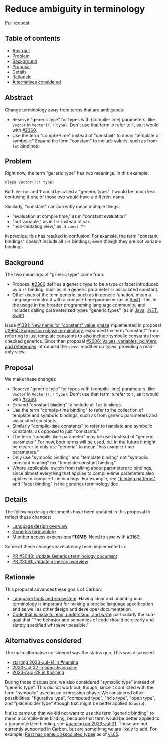 # Reduce ambiguity in terminology

<!--
Part of the Carbon Language project, under the Apache License v2.0 with LLVM
Exceptions. See /LICENSE for license information.
SPDX-License-Identifier: Apache-2.0 WITH LLVM-exception
-->

[Pull request](https://github.com/carbon-language/carbon-lang/pull/3162)

<!-- toc -->

## Table of contents

-   [Abstract](#abstract)
-   [Problem](#problem)
-   [Background](#background)
-   [Proposal](#proposal)
-   [Details](#details)
-   [Rationale](#rationale)
-   [Alternatives considered](#alternatives-considered)

<!-- tocstop -->

## Abstract

Change terminology away from terms that are ambiguous:

-   Reserve "generic type" for types with (compile-time) parameters, like
    `Vector` in `Vector(T:! type)`. Don't use that term to refer to `T`, as it
    would with
    [#2360](https://github.com/carbon-language/carbon-lang/blob/trunk/proposals/p2360.md#terminology).
-   Use the term "compile-time" instead of "constant" to mean "template or
    symbolic." Expand the term "constant" to include values, such as from `let`
    bindings.

## Problem

Right now, the term "generic type" has two meanings. In this example:

```
class Vector(T:! type);
```

Both `Vector` and `T` could be called a "generic type." It would be much less
confusing if one of those two would have a different name.

Similarly, "constant" can currently mean multiple things:

-   "evaluation at compile time," as in "constant evaluation"
-   "not variable," as in `let` instead of `var`
-   "non-mutating view," as in `const T*`

In practice, this has resulted in confusion. For example, the term "constant
bindings" doesn't include all `let` bindings, even though they are not variable
bindings.

## Background

The two meanings of "generic type" come from:

-   Proposal [#2360](/proposals/p2360.md#terminology) defines a generic type to
    be a type or facet introduced by a `:!` binding, such as in a generic
    parameter or associated constant.
-   Other uses of the term generic, such as in generic function, mean a language
    construct with a compile-time parameter (as in
    [Rust](https://doc.rust-lang.org/rust-by-example/generics.html)). This is
    the usage in the broader programming language community, and includes
    calling parameterized types "generic types" (as in
    [Java](https://docs.oracle.com/javase/tutorial/java/generics/types.html),
    [.NET](https://learn.microsoft.com/en-us/dotnet/standard/generics/#terminology),
    [Swift](https://docs.swift.org/swift-book/documentation/the-swift-programming-language/generics/#Generic-Types)).

Issue
[#1391: New name for "constant" value phase](https://github.com/carbon-language/carbon-lang/issues/1391)
implemented in proposal
[#2964: Expression phase terminology](https://github.com/carbon-language/carbon-lang/pull/2964),
expanded the term "constant" from referring to just template constants to also
include symbolic constants from checked generics. Since then proposal
[#2006: Values, variables, pointers, and references](https://github.com/carbon-language/carbon-lang/pull/2006)
introduced the `const` modifier on types, providing a read-only view.

## Proposal

We make these changes:

-   Reserve "generic type" for types with (compile-time) parameters, like
    `Vector` in `Vector(T:! type)`. Don't use that term to refer to `T`, as it
    would with
    [#2360](https://github.com/carbon-language/carbon-lang/blob/trunk/proposals/p2360.md#terminology).
-   Expand "constant binding" to include all `let` bindings.
-   Use the term "compile-time binding" to refer to the collection of template
    and symbolic bindings, such as from generic parameters and associated
    constants.
-   Similarly "compile-time constants" to refer to template and symbolic
    constants, as opposed to just "constants."
-   The term "compile-time parameter" may be used instead of "generic
    parameter." For now, both terms will be used, but in the future it might be
    clearer to only use "generic" to mean "has compile-time parameters."
-   Only use "symbolic binding" and "template binding" not "symbolic constant
    binding" nor "template constant binding."
-   Where applicable, switch from talking about parameters to bindings, since
    almost everything that applies to compile-time parameters also applies to
    compile-time bindings. For example, see
    ["binding patterns"](/docs/design/generics/terminology.md#bindings) and
    ["facet binding"](/docs/design/generics/terminology.md#facet-binding) in the
    generics terminology doc.

## Details

The following design documents have been updated in this proposal to reflect
these changes:

-   [Language design overview](/docs/design/README.md)
-   [Generics terminology](/docs/design/generics/terminology.md)
-   [Member access expressions](/docs/design/expressions/member_access.md)
    **FIXME:** Need to sync with
    [#3162](https://github.com/carbon-language/carbon-lang/pull/3162).

Some of these changes have already been implemented in:

-   [PR #3048: Update Generics terminology document](https://github.com/carbon-language/carbon-lang/pull/3048)
-   [PR #3061: Update generics overview](https://github.com/carbon-language/carbon-lang/pull/3061)

## Rationale

This proposal advances these goals of Carbon:

-   [Language tools and ecosystem](/docs/project/goals.md#language-tools-and-ecosystem):
    Having clear and unambiguous terminology is important for making a precise
    language specification and as well as other design and developer
    documentation.
-   [Code that is easy to read, understand, and write](/docs/project/goals.md#code-that-is-easy-to-read-understand-and-write):
    particularly the sub-goal that "The behavior and semantics of code should be
    clearly and simply specified whenever possible."

## Alternatives considered

The main alternative considered was the status quo. This was discussed:

-   [starting 2023-Jul-14 in #naming](https://discord.com/channels/655572317891461132/963846118964350976/1129542605538074777)
-   [2023-Jul-27 in open discussion](https://docs.google.com/document/d/1gnJBTfY81fZYvI_QXjwKk1uQHYBNHGqRLI2BS_cYYNQ/edit?resourcekey=0-ql1Q1WvTcDvhycf8LbA9DQ#heading=h.3tki3lncihf)
-   [2023-Aug-28 in #naming](https://discord.com/channels/655572317891461132/963846118964350976/1145790947083423777)

During those discussions, we also considered "symbolic type" instead of "generic
type". This did not work out, though, since it conflicted with the term
"symbolic" used as an expression phase. We considered other possibilities:
"figurative type", "computed type", "hole type", "open type", and "placeholder
type" (though that might be better applied to `auto`).

It also came up that we did not want to use the term "generic binding" to mean a
compile-time binding, because that term would be better applied to a
parameterized binding, see
[#naming on 2023-Jul-31](https://discord.com/channels/655572317891461132/963846118964350976/1135704682128494712).
Those are not currently supported in Carbon, but are something we are likely to
add. For example,
[Rust has generic associated types](https://rust-lang.github.io/generic-associated-types-initiative/explainer/motivation.html)
as of [v1.65](https://blog.rust-lang.org/2022/10/28/gats-stabilization.html).
